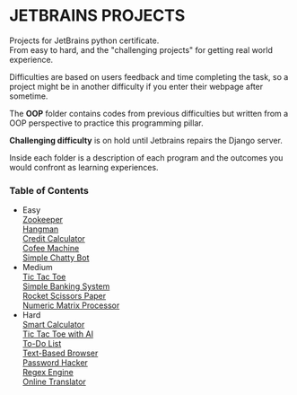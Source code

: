 # JETBRAINS PROJECTS

Projects for JetBrains python certificate.   
From easy to hard, and the "challenging projects" for getting real world experience.   

Difficulties are based on users feedback and time completing the task, so a project might be in another difficulty if you enter their webpage after sometime.

The **OOP** folder contains codes from previous difficulties but written from a OOP perspective to practice this programming pillar.

**Challenging difficulty** is on hold until Jetbrains repairs the Django server.   

Inside each folder is a description of each program and the outcomes you would confront as learning experiences.

### Table of Contents
* Easy   
[Zookeeper](https://github.com/dsalzedon/JetBrains_projects/blob/master/Easy/easy_zookeeper.py)   
[Hangman](https://github.com/dsalzedon/JetBrains_projects/blob/master/Easy/easy_hangman.py)   
[Credit Calculator](https://github.com/dsalzedon/JetBrains_projects/blob/master/Easy/easy_creditcalc.py)   
[Cofee Machine](https://github.com/dsalzedon/JetBrains_projects/blob/master/Easy/easy_cofeemachine.py)   
[Simple Chatty Bot](https://github.com/dsalzedon/JetBrains_projects/blob/master/Easy/easy_chatbot.py)   
* Medium   
[Tic Tac Toe](https://github.com/dsalzedon/JetBrains_projects/blob/master/Medium/medium_tictactoe)   
[Simple Banking System](https://github.com/dsalzedon/JetBrains_projects/blob/master/Medium/medium_simple_banking_system.py)   
[Rocket Scissors Paper](https://github.com/dsalzedon/JetBrains_projects/blob/master/Medium/medium_rockpapersci.py)   
[Numeric Matrix Processor](https://github.com/dsalzedon/JetBrains_projects/blob/master/Medium/medium_numeric_matrix_processor.py)   
* Hard   
[Smart Calculator](https://github.com/dsalzedon/JetBrains_projects/blob/master/Hard/hard_smartcalc.py)   
[Tic Tac Toe with AI](https://github.com/dsalzedon/JetBrains_projects/blob/master/Hard/hard_tictactoe_ai.py)   
[To-Do List](https://github.com/dsalzedon/JetBrains_projects/blob/master/Hard/hard_todo_list.py)     
[Text-Based Browser](https://github.com/dsalzedon/JetBrains_projects/blob/master/Hard/hard_Text_Based_Browser.py)   
[Password Hacker](https://github.com/dsalzedon/JetBrains_projects/blob/master/Hard/hard_passwordhacker.py)   
[Regex Engine](https://github.com/dsalzedon/JetBrains_projects/blob/master/Hard/hard_regexengine.py)   
[Online Translator](https://github.com/dsalzedon/JetBrains_projects/blob/master/Hard/hard_only_translator.py)   
